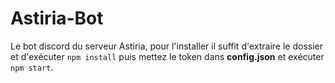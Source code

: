Astiria-Bot
========================================================================
Le bot discord du serveur Astiria, pour l'installer il suffit d'extraire le dossier et d'exécuter `npm install` puis mettez le token dans **config.json** et exécuter `npm start`. 
